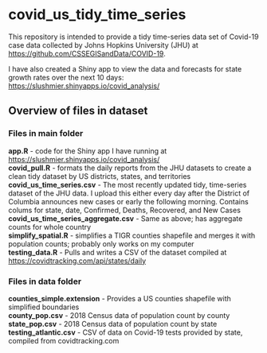 # covid_us_tidy_time_series
This repository is intended to provide a tidy time-series data set of Covid-19 case data collected by 
Johns Hopkins University (JHU) at https://github.com/CSSEGISandData/COVID-19.

I have also created a Shiny app to view the data and forecasts for state growth rates over the next 10 days: 
https://slushmier.shinyapps.io/covid_analysis/

## Overview of files in dataset
### Files in main folder

**app.R** - code for the Shiny app I have running at https://slushmier.shinyapps.io/covid_analysis/  
**covid_pull.R** - formats the daily reports from the JHU datasets to create a clean tidy dataset by US districts, states,
and territories  
**covid_us_time_series.csv** - The most recently updated tidy, time-series dataset of the JHU data. I upload this either every
day after the District of Columbia announces new cases or early the following morning. Contains colums for state, date, Confirmed,
Deaths, Recovered, and New Cases  
**covid_us_time_series_aggregate.csv** - Same as above; has aggregate counts for whole country  
**simplify_spatial.R** - simplifies a TIGR counties shapefile and merges it with population counts; probably only works on my computer  
**testing_data.R** - Pulls and writes a CSV of the dataset compiled at https://covidtracking.com/api/states/daily  

### Files in data folder  

**counties_simple.extension** - Provides a US counties shapefile with simplified boundaries  
**county_pop.csv** - 2018 Census data of population count by county  
**state_pop.csv** - 2018 Census data of population count by state  
**testing_atlantic.csv** - CSV of data on Covid-19 tests provided by state, compiled from covidtracking.com  
